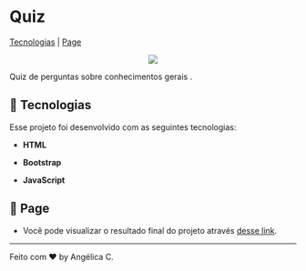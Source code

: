 # Quiz

[Tecnologias](#tecnologias) | [Page](#-page)

<div align="center">
  <a href="#" target="_blank">
    <img src=".github/quiz.gif"> 
  </a>   
</div>

Quiz de perguntas sobre conhecimentos gerais . 

## 🚀 Tecnologias

Esse projeto foi desenvolvido com as seguintes tecnologias:

- **HTML**

- **Bootstrap**

- **JavaScript**

## 🔖 Page

- Você pode visualizar o resultado final do projeto através [desse link](https://www.figma.com/file/Byw4X5etg8VCmezueyhzkC/Ecoleta-(Starter)?node-id=136%3A546).

---

Feito com ♥ by Angélica C.
